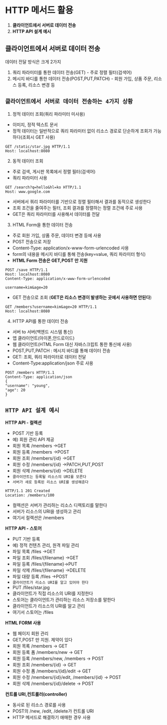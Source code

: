 # HTTP 메서드 활용 
1. **클라이언트에서 서버로 데이터 전송** 
2. **HTTP API 설계 예시**
## 클라이언트에서 서버로 데이터 전송
데이터 전달 방식은 크게 2가지
1. 쿼리 파라미터를 통한 데이터 전송(GET) - 주로 정렬 필터(검색어)  
2. 메시지 바디를 통한 데이터 전송(POST,PUT,PATCH) - 회원 가입, 상품 주문, 리소스 등록, 리소스 변경 등  

## `클라이언트에서 서버로 데이터 전송하는 4가지 상황`
1. 정적 데이터 조회(쿼리 파라미터 미사용)  
- 이미지, 정적 텍스트 문서  
- 정적 데이터는 일반적으로 쿼리 파라미터 없이 리소스 경로로 단순하게 조회가 가능하다(조회시 GET 사용)
```http
GET /static/star.jpg HTTP/1.1
Host: localhost:8080
```
2. 동적 데이터 조회    
- 주로 검색, 게시판 목록에서 정렬 필터(검색어)  
- 쿼리 파라미터 사용
```http
GET /search?q=hello&hl=ko HTTP/1.1
Host: www.google.com
```
- 서버에서 쿼리 파라미터를 기반으로 정렬 필터해서 결과를 동적으로 생성한다  
- 조회 조건을 줄여주는 필터, 조회 결과를 정렬하는 정렬 조건에 주로 사용  
- GET은 쿼리 파라미터를 사용해서 데이터를 전달  

3. HTML Form을 통한 데이터 전송
- 주로 회원 가입, 상품 주문, 데이터 변경 등에 사용  
- POST 전송으로 저장  
- Content-Type: application/x-www-form-urlencoded 사용   
- form의 내용을 메시지 바디를 통해 전송(key=value, 쿼리 파라미터 형식)  
- **HTML Form 전송은 GET,POST 만 지원**   
```http
POST /save HTTP/1.1
Host: localhost:8080
Content-Type: application/x-www-form-urlencoded

username=kim&age=20
```
- GET 전송으로 조회 (**GET은 리소스 변경이 발생하는 곳에서 사용하면 안된다**)
```http
GET /members?username=kim&age=20 HTTP/1.1
Host: localhost:8080
```

4. HTTP API를 통한 데이터 전송 
- 서버 to 서버(백엔드 시스템 통신)  
- 앱 클라이언트(아이폰,안드로이드)  
- 웹 클라이언트(HTML Form 대신 자바스크립트 통한 통신에 사용)  
- POST,PUT,PATCH : 메시지 바디를 통해 데이터 전송   
- GET: 조회, 쿼리 파라미터로 데이터 전달  
- Content-Type:application/json 주로 사용  
```http
POST /members HTTP/1.1
Content-Type: application/json
{
"username": "young", 
"age": 20
}
```

## `HTTP API 설계 예시`
**HTTP API - 컬렉션**  
- POST 기반 등록  
- 예) 회원 관리 API 제공  
- 회원 목록 /members ->GET  
- 회원 등록 /members ->POST  
- 회원 조회 /members/{id} ->GET  
- 회원 수정 /members/{id} ->PATCH,PUT,POST  
- 회원 삭제 /members/{id} ->DELETE  
- `클라이언트는 등록될 리소스의 URI를 모른다`  
- `서버가 새로 등록된 리소스 URI를 생성해준다`  
```http
HTTP/1.1 201 Created
Location: /members/100
```  
- 컬렉션은 서버가 관리하는 리소스 디렉토리를 말한다  
- 서버가 리소스의 URI을 생성하고 관리  
- 여기서 컬렉션은 /members  


**HTTP API - 스토어**  
- PUT 기반 등록  
- 예) 정적 컨텐츠 관리, 원격 파일 관리  
- 파일 목록 /files ->GET  
- 파일 조회 /files/{filename} ->GET  
- 파일 등록 /files/{filename}->PUT
- 파일 삭제 /files/{filename} ->DELETE
- 파일 대량 등록 /files ->POST  
- `클라이언트가 리소스 URI를 알고 있어야 한다`  
- PUT /files/star.jpg  
- 클라이언트가 직접 리소스의 URI를 지정한다  
- 스토어는 클라이언트가 관리하는 리소스 저장소를 말한다  
- 클라이언트가 리소스의 URI를 알고 관리  
- 여기서 스토어는 /files  

**HTML FORM 사용**  
- 웹 페이지 회원 관리  
- GET,POST 만 지원. 제약이 있다  
- 회원 목록 /members -> GET    
- 회원 등록 폼 /members/new -> GET    
- 회원 등록 /members/new, /members -> POST    
- 회원 조회 /members/{id} -> GET    
- 회원 수정 폼 /members/{id}/edit -> GET  
- 회원 수정 /members/{id}/edit, /members/{id} -> POST  
- 회원 삭제 /members/{id}/delete -> POST  

**컨트롤 URI,컨트롤러(controller)**  
- 동사로 된 리소스 경로를 사용  
- POST의 /new, /edit, /delete가 컨트롤 URI  
- HTTP 메서드로 해결하기 애매한 경우 사용  





 




